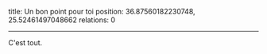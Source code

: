 title: Un bon point pour toi
position: 36.87560182230748, 25.52461497048662
relations: 0

---



C'est tout.